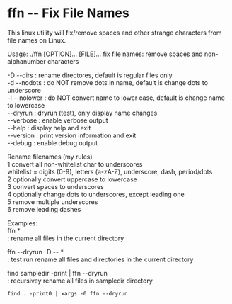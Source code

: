 ffn -- Fix File Names
=====================

This linux utility will fix/remove spaces and other strange characters from file
names on Linux.  



Usage: ./ffn [OPTION]... [FILE]...
 fix file names: remove spaces and non-alphanumber characters  
 
 -D   --dirs      : rename directores, default is regular files only  
 -d   --nodots    : do NOT remove dots in name, default is change dots to underscore  
 -l   --nolower   : do NOT convert name to lower case, default is change name to lowercase  
      --dryrun    : dryrun (test), only display name changes  
      --verbose   : enable verbose output  
      --help      : display help and exit  
      --version   : print version information and exit  
      --debug     : enable debug output  
   
 Rename filenames (my rules)  
   1 convert all non-whitelist char to underscores  
       whitelist = digits (0-9), letters (a-zA-Z), underscore, dash, period/dots  
   2 optionally convert uppercase to lowercase  
   3 convert spaces to underscores  
   4 optionally change dots to underscores, except leading one  
   5 remove multiple underscores  
   6 remove leading dashes  
 
 Examples:  
   ffn *  
        : rename all files in the current directory  
 
   ffn --dryrun -D -- *  
        : test run rename all files and directories in the current directory  
   
   find sampledir -print | ffn --dryrun   
        : recursivey rename all files in sampledir directory  

    find . -print0 | xargs -0 ffn --dryrun 


